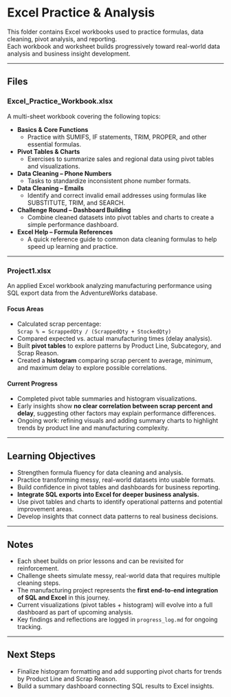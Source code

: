# Excel Practice & Analysis

This folder contains Excel workbooks used to practice formulas, data cleaning, pivot analysis, and reporting.  
Each workbook and worksheet builds progressively toward real-world data analysis and business insight development.

---

## Files

### **Excel_Practice_Workbook.xlsx**
A multi-sheet workbook covering the following topics:

- **Basics & Core Functions**
  - Practice with SUMIFS, IF statements, TRIM, PROPER, and other essential formulas.
- **Pivot Tables & Charts**
  - Exercises to summarize sales and regional data using pivot tables and visualizations.
- **Data Cleaning – Phone Numbers**
  - Tasks to standardize inconsistent phone number formats.
- **Data Cleaning – Emails**
  - Identify and correct invalid email addresses using formulas like SUBSTITUTE, TRIM, and SEARCH.
- **Challenge Round – Dashboard Building**
  - Combine cleaned datasets into pivot tables and charts to create a simple performance dashboard.
- **Excel Help – Formula References**
  - A quick reference guide to common data cleaning formulas to help speed up learning and practice.

---

### **Project1.xlsx**
An applied Excel workbook analyzing manufacturing performance using SQL export data from the AdventureWorks database.

#### **Focus Areas**
- Calculated scrap percentage:  
  `Scrap % = ScrappedQty / (ScrappedQty + StockedQty)`
- Compared expected vs. actual manufacturing times (delay analysis).
- Built **pivot tables** to explore patterns by Product Line, Subcategory, and Scrap Reason.
- Created a **histogram** comparing scrap percent to average, minimum, and maximum delay to explore possible correlations.

#### **Current Progress**
- Completed pivot table summaries and histogram visualizations.
- Early insights show **no clear correlation between scrap percent and delay**, suggesting other factors may explain performance differences.
- Ongoing work: refining visuals and adding summary charts to highlight trends by product line and manufacturing complexity.

---

## Learning Objectives

- Strengthen formula fluency for data cleaning and analysis.  
- Practice transforming messy, real-world datasets into usable formats.  
- Build confidence in pivot tables and dashboards for business reporting.  
- **Integrate SQL exports into Excel for deeper business analysis.**  
- Use pivot tables and charts to identify operational patterns and potential improvement areas.  
- Develop insights that connect data patterns to real business decisions.

---

## Notes

- Each sheet builds on prior lessons and can be revisited for reinforcement.  
- Challenge sheets simulate messy, real-world data that requires multiple cleaning steps.  
- The manufacturing project represents the **first end-to-end integration of SQL and Excel** in this journey.  
- Current visualizations (pivot tables + histogram) will evolve into a full dashboard as part of upcoming analysis.  
- Key findings and reflections are logged in `progress_log.md` for ongoing tracking.

---

## Next Steps

- Finalize histogram formatting and add supporting pivot charts for trends by Product Line and Scrap Reason.  
- Build a summary dashboard connecting SQL results to Excel insights.  

